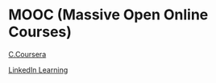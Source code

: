 # MOOC (Massive Open Online Courses)

[C.Coursera](C.Coursera)


[LinkedIn Learning](https://www.linkedin.com/learning)

